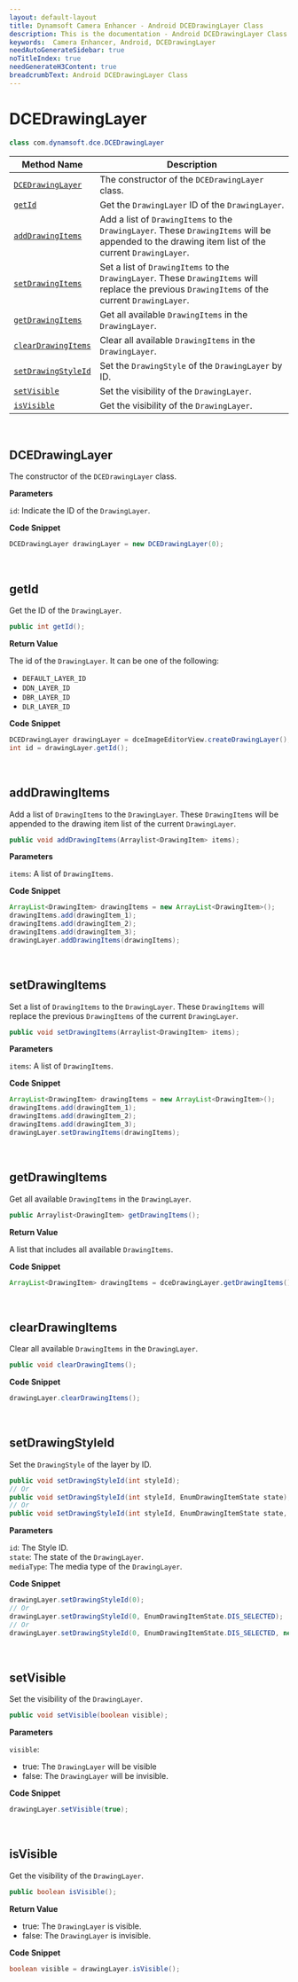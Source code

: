 ```yaml
---
layout: default-layout
title: Dynamsoft Camera Enhancer - Android DCEDrawingLayer Class
description: This is the documentation - Android DCEDrawingLayer Class page of Dynamsoft Camera Enhancer.
keywords:  Camera Enhancer, Android, DCEDrawingLayer
needAutoGenerateSidebar: true
noTitleIndex: true
needGenerateH3Content: true
breadcrumbText: Android DCEDrawingLayer Class
---
```


# DCEDrawingLayer

```java
class com.dynamsoft.dce.DCEDrawingLayer
```

| Method Name | Description |
| ----------- | ----------- |
| [`DCEDrawingLayer`](#dcedrawinglayer) | The constructor of the `DCEDrawingLayer` class. |
| [`getId`](#getid) | Get the `DrawingLayer` ID of the `DrawingLayer`. |
| [`addDrawingItems`](#adddrawingitems) | Add a list of `DrawingItems` to the `DrawingLayer`. These `DrawingItems` will be appended to the drawing item list of the current `DrawingLayer`. |
| [`setDrawingItems`](#setdrawingitems) | Set a list of `DrawingItems` to the `DrawingLayer`. These `DrawingItems` will replace the previous `DrawingItems` of the current `DrawingLayer`. |
| [`getDrawingItems`](#getdrawingitems) | Get all available `DrawingItems` in the `DrawingLayer`. |
| [`clearDrawingItems`](#cleardrawingitems) | Clear all available `DrawingItems` in the `DrawingLayer`. |
| [`setDrawingStyleId`](#setdrawingstyleid) | Set the `DrawingStyle` of the `DrawingLayer` by ID. |
| [`setVisible`](#setvisible) | Set the visibility of the `DrawingLayer`. |
| [`isVisible`](#isvisible) | Get the visibility of the `DrawingLayer`. |

&nbsp;

## DCEDrawingLayer

The constructor of the `DCEDrawingLayer` class.

**Parameters**

`id`: Indicate the ID of the `DrawingLayer`.

**Code Snippet**

```java
DCEDrawingLayer drawingLayer = new DCEDrawingLayer(0);
```

&nbsp;

## getId

Get the ID of the `DrawingLayer`.

```java
public int getId();
```

**Return Value**

The id of the `DrawingLayer`. It can be one of the following:

- `DEFAULT_LAYER_ID`
- `DDN_LAYER_ID`
- `DBR_LAYER_ID`
- `DLR_LAYER_ID`

**Code Snippet**

```java
DCEDrawingLayer drawingLayer = dceImageEditorView.createDrawingLayer();
int id = drawingLayer.getId();
```

&nbsp;

## addDrawingItems

Add a list of `DrawingItems` to the `DrawingLayer`. These `DrawingItems` will be appended to the drawing item list of the current `DrawingLayer`.

```java
public void addDrawingItems(Arraylist<DrawingItem> items); 
```

**Parameters**

`items`: A list of `DrawingItems`.

**Code Snippet**

```java
ArrayList<DrawingItem> drawingItems = new ArrayList<DrawingItem>();
drawingItems.add(drawingItem_1);
drawingItems.add(drawingItem_2);
drawingItems.add(drawingItem_3);
drawingLayer.addDrawingItems(drawingItems);
```

&nbsp;

## setDrawingItems

Set a list of `DrawingItems` to the `DrawingLayer`. These `DrawingItems` will replace the previous `DrawingItems` of the current `DrawingLayer`.

```java
public void setDrawingItems(Arraylist<DrawingItem> items); 
```

**Parameters**

`items`: A list of `DrawingItems`.

**Code Snippet**

```java
ArrayList<DrawingItem> drawingItems = new ArrayList<DrawingItem>();
drawingItems.add(drawingItem_1);
drawingItems.add(drawingItem_2);
drawingItems.add(drawingItem_3);
drawingLayer.setDrawingItems(drawingItems);
```

&nbsp;

## getDrawingItems

Get all available `DrawingItems` in the `DrawingLayer`.

```java
public Arraylist<DrawingItem> getDrawingItems();
```

**Return Value**

A list that includes all available `DrawingItems`.

**Code Snippet**

```java
ArrayList<DrawingItem> drawingItems = dceDrawingLayer.getDrawingItems();
```

&nbsp;

## clearDrawingItems

Clear all available `DrawingItems` in the `DrawingLayer`.

```java
public void clearDrawingItems();
```

**Code Snippet**

```java
drawingLayer.clearDrawingItems();
```

&nbsp;

## setDrawingStyleId

Set the `DrawingStyle` of the layer by ID.

```java
public void setDrawingStyleId(int styleId);
// Or
public void setDrawingStyleId(int styleId, EnumDrawingItemState state);
// Or
public void setDrawingStyleId(int styleId, EnumDrawingItemState state, EnumDrawingItemMediaType[] mediaTypes);
```

**Parameters**

`id`: The Style ID.  
`state`: The state of the `DrawingLayer`.  
`mediaType`: The media type of the `DrawingLayer`.

**Code Snippet**

```java
drawingLayer.setDrawingStyleId(0);
// Or
drawingLayer.setDrawingStyleId(0, EnumDrawingItemState.DIS_SELECTED);
// Or
drawingLayer.setDrawingStyleId(0, EnumDrawingItemState.DIS_SELECTED, new EnumDrawingItemMediaType[]{EnumDrawingItemMediaType.DIMT_RECTANGLE ,EnumDrawingItemMediaType.DIMT_QUADRILATERAL});
```

&nbsp;

## setVisible

Set the visibility of the `DrawingLayer`.

```java
public void setVisible(boolean visible);
```

**Parameters**

`visible`:

- true: The `DrawingLayer` will be visible
- false: The `DrawingLayer` will be invisible.

**Code Snippet**

```java
drawingLayer.setVisible(true);
```

&nbsp;

## isVisible

Get the visibility of the `DrawingLayer`.

```java
public boolean isVisible();
```

**Return Value**

- true: The `DrawingLayer` is visible.
- false: The `DrawingLayer` is invisible.

**Code Snippet**

```java
boolean visible = drawingLayer.isVisible();
```
